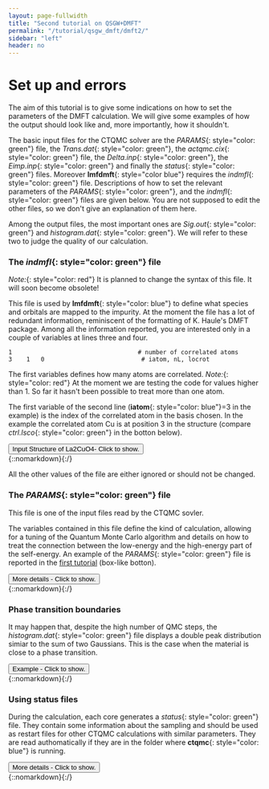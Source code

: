 ```yaml
---
layout: page-fullwidth
title: "Second tutorial on QSGW+DMFT"
permalink: "/tutorial/qsgw_dmft/dmft2/"
sidebar: "left"
header: no
---
```


# Set up and errors
The aim of this tutorial is to give some indications on how to set the parameters of the DMFT calculation.
We will give some examples of how the output should look like and, more importantly, how it shouldn't.

The basic input files for the CTQMC solver are the *PARAMS*{: style="color: green"} file, the *Trans.dat*{: style="color: green"}, the *actqmc.cix*{: style="color: green"} file, the *Delta.inp*{: style="color: green"}, the *Eimp.inp*{: style="color: green"} and finally the *status*{: style="color: green"} files.
Moreover **lmfdmft**{: style="color blue"} requires the *indmfl*{: style="color: green"} file. 
Descriptions of how to set the relevant parameters of the *PARAMS*{: style="color: green"}, and the *indmfl*{: style="color: green"} files are given below. You are not supposed to edit the other files, so we don't give an explanation of them here. 

Among the output files, the most important ones are *Sig.out*{: style="color: green"} and *histogram.dat*{: style="color: green"}. We will refer to these two to judge the quality of our calculation.

### The *indmfl*{: style="color: green"} file 

*Note:*{: style="color: red"} It is planned to change the syntax of this file. It will soon become obsolete!

This file is used by **lmfdmft**{: style="color: blue"} to define what species and orbitals are mapped to the impurity. 
At the moment the file has a lot of redundant information, reminiscent of the formatting of K. Haule's DMFT package. 
Among all the information reported, you are interested only in a couple of variables at lines three and four. 

```
1                                   # number of correlated atoms
3    1   0                           # iatom, nL, locrot
```

The first variables defines how many atoms are correlated. 
*Note:*{: style="color: red"} At the moment we are testing the code for values higher than 1. So far it hasn't been possible to treat more than one atom. 

The first variable of the second line (**iatom**{: style="color: blue"}=3 in the example) is the index of the correlated atom in the basis chosen. In the example the correlated atom Cu is at position 3 in the structure (compare *ctrl.lsco*{: style="color: green"} in the botton below).

<div onclick="elm = document.getElementById('StructLSCO'); if(elm.style.display == 'none') elm.style.display = 'block'; else elm.style.display = 'none';"><button type="button" class="button tiny radius">Input Structure of La2CuO4- Click to show.</button></div>
{::nomarkdown}<div style="display:none;margin:0px 25px 0px 25px;"id="StructLSCO">{:/}

```
SITE
  ATOM=La         POS=  0.5000000   0.5000000  -0.4807290
  ATOM=La         POS= -0.5000000  -0.5000000   0.4807290
  ATOM=Cu         POS=  0.0000000   0.0000000   0.0000000
  ATOM=O          POS=  0.0000000   0.5000000   0.0000000
  ATOM=O          POS=  0.0000000   0.0000000   0.6320273
  ATOM=O          POS= -0.5000000   0.0000000   0.0000000
  ATOM=O          POS=  0.0000000   0.0000000  -0.6320273
```
{::nomarkdown}</div>{:/}

All the other values of the file are either ignored or should not be changed. 

### The *PARAMS*{: style="color: green"} file 
This file is one of the input files read by the CTQMC sovler.

The variables contained in this file define the kind of calculation, allowing for a tuning of the Quantum Monte Carlo algorithm and details on how to treat the connection between the low-energy and the high-energy part of the self-energy. 
An example of the *PARAMS*{: style="color: green"} file is reported in the [first tutorial](https://lordcephei.github.io/tutorial/qsgw_dmft/dmft1) (box-like botton).

<div onclick="elm = document.getElementById('ParamsVariables'); if(elm.style.display == 'none') elm.style.display = 'block'; else elm.style.display = 'none';"><button type="button" class="button tiny radius">More details - Click to show.</button></div>
{::nomarkdown}<div style="display:none;margin:0px 25px 0px 25px;"id="ParamsVariables">{:/}

##### _**Basic parameters (U, J, nf0 and beta)**_
Among the possible parameters are **U**{: style="color: blue"} and **J**{: style="color: blue"} defining respectively the Hubbard in-site interaction and the Hund's coupling constant in eV. 
**Warning:**{: style="color: red"} The same **J**{: style="color: blue"} has also to be passed to **atom_d.py**{: style="color: blue"}.

The variable **nf0**{: style="color: blue"} is the nominal occupancy of the correlated orbitals (e.g. **nf0    9**{: style="color: blue"} for $$Cu$$).  

Finally **beta**{: style="color: blue"} fixes the inverse temperature in eV$$^{-1}$$.

##### _**Setting the number of sampled frequencies (nom and nomD)**_
The CTQMC solver gives a very accurate description of the self-energy in the low frequency range (for Matsubara's frequencies close to 0), but it becomes too noisy at high frequencies.

Let $$N$$ be the total number of Matsubara's frequencies. This number has been defined through **NOMEGA**{: style="color: blue"} in the *ctrl*{: style="color: green"} file during the **lmfdmft**{: style="color: blue"} run. Only the first **nom**{: style="color: blue"} frequencies are actually sampled by the CTQMC solver, while the other points (high-frequency range) are obtained through the approximated Hubbard 1 solver (high-frequency tail).

Excessively low values of **nom**{: style="color: blue"} will miss important features of the self-energy (e.g. a convex point in $$\text{Im}[\Sigma(i\omega_n)]$$), while too high values will give excessively noisy results.
As a rule-of-thumb, a good initial guess is **nom**{: style="color: blue"} $$\approx 3$$ **beta**{: style="color: blue"}, to be adjusted.
Some examples of how the $$\text{Im}[\Sigma(i\omega_n)]$$ looks like at different values of **nom**{: style="color: blue"} are given in the figures below.

![Setting nom](https://lordcephei.github.io/assets/img/sig-nom.png)

Add explanation of **nomD**{: style="color: blue"} (used only with HB2).

##### _**Setting the number of Monte Carlo steps (M and warmup)**_
The higher is the number of Monte Carlo steps, the lower the noise in the QMC calculation. 
The parameter **M**{: style="color: blue"} defines the number of MC steps per core. 
Reliable calculations easily require at least 500 millions of steps in total.
For instance, if you're running on 10 cores, you can set **M   50000000**{: style="color: blue"}.
You can judge the quality of your sampling by looking at the file *histogranm.dat*{: style="color: green"}. The closer it looks to a Gaussian distribution, the better is the sampling.

**Warning**{: style="color: red"} The variable **M**{: style="color: blue"} should be set keeping in mind that the higher it is, the longer the calculation. This is crucial when running on public clusters, where the elapsed time is computed per core. Too high values of **M**{: style="color: blue"} may consume your accounted hours very quickly!

During the first **warmup**{: style="color: blue"} steps results are not accumulated, as it is normal on Monte Carlo procedures. This gives the 'time' to the algorithm to thermalise before the significative sampling.
You can set **warmup**{: style="color: blue"}=**M**{: style="color: blue"}/1000. 

##### _**Setting the cutoff expansion order (Nmax)**_
The variable **Nmax**{: style="color: blue"} defines the highest order accounted for in the hybrdization expansion. 
If you have chosen an excessively low values of **Nmax**{: style="color: blue"}, the *histogram.dat*{: style="color: green"} file will be cut and $$\text{Im}[\Sigma(i\omega_n)]$$ will look weird, as shown below.

You should chose **Nmax**{: style="color: blue"} high enough for the Gaussian distribution of *histogram.dat*{: style="color: green"} to be comfortably displayed. However note that the higher **Nmax**{: style="color: blue"} the longer the calculation, so chose values just above the higher Guassian tail.

![Chosing Nmax](https://lordcephei.github.io/assets/img/histogram-cut.png)

![Weird Sigma](https://lordcephei.github.io/assets/img/sig-cut.png)

**Warning:**{: style="color: red"} the value of **beta**{: style="color: blue"} affects the number **Nmax**{: style="color: blue"}, so calculations on the same material at different temperatures will require different **Nmax**{: style="color: blue"}. At low **beta**{: style="color: blue"}, the Gaussian distribution is sharper and centered on lower order terms, as shown below. Therefore lower **Nmax**{: style="color: blue"} correspond to lower **beta**{: style="color: blue"}. 

![beta and Nmax](https://lordcephei.github.io/assets/img/beta-histogram.png)

##### _**Connecting the tail (sderiv and aom)**_
The connection between the QMC part and the Hubbard 1 part is done with a straight line starting at frequency number **nom**{: style="color: blue"}+1 and running until it intersect the Hubbard 1 self-energy.
You can see it by comparing the *Sig.out*{: style="color: green"} file with the *s_hb1.dat*{: style="color: green"} (Hubbrad 1 only).
The two variables controlling the connection are **sderiv**{: style="color: blue"}, which is related to the angle of the straight line, and **aom**{: style="color: blue"} related to its starting point.

##### _**Impurity levels (Ed and mu)**_
The impurity levels as reported at the fourth line of *Eimp.inp*{: style="color: green"} enters in the *PARAMS*{: style="color: green"} as **Ed**{: style="color: blue"}. 

The potential **mu**{: style="color: blue"} is set as the first entry of the **Ed**{: style="color: blue"} variable with inverse sign. 

[//]: # (Actually the information about the impurity levels is already contained in the input file *actqmc.cix*{: style="color: green"} (output of **atom_d.py**{: style="color: blue"}) but they are shifted by **mu**{: style="color: blue"}. So if **Ed**{: style="color: blue"} is probably ignored in the *PARAMS*{: style="color: green"} file, **mu**{: style="color: blue"} must be correctly  defined.   )

{::nomarkdown}</div>{:/}

### Phase transition boundaries
It may happen that, despite the high number of QMC steps, the *histogram.dat*{: style="color: green"} file displays a double peak distribution simiar to the sum of two Gaussians. This is the case when the material is close to a phase transition.

<div onclick="elm = document.getElementById('PhaseTrans'); if(elm.style.display == 'none') elm.style.display = 'block'; else elm.style.display = 'none';"><button type="button" class="button tiny radius">Example - Click to show.</button></div>
{::nomarkdown}<div style="display:none;margin:0px 25px 0px 25px;"id="PhaseTrans">{:/}

In this case usually one or more channels of the self-energy are very noisy. One has to run for longer time, or use the status files to restart the calculation many times until only one peaks dominate and the histogram looks like a Gaussian. 
An example is given in the boxes below.

![histogram close to transition](https://lordcephei.github.io/assets/img/transition-histo.png)

![sigma close to transition](https://lordcephei.github.io/assets/img/transition-sigma.png)

{::nomarkdown}</div>{:/}

### Using status files
During the calculation, each core generates a *status*{: style="color: green"} file.
They contain some information about the sampling and should be used as restart files for other CTQMC calculations with similar parameters. They are read authomatically if they are in the folder where **ctqmc**{: style="color: blue"} is running.

<div onclick="elm = document.getElementById('StatusFiles'); if(elm.style.display == 'none') elm.style.display = 'block'; else elm.style.display = 'none';"><button type="button" class="button tiny radius">More details - Click to show.</button></div>
{::nomarkdown}<div style="display:none;margin:0px 25px 0px 25px;"id="StatusFiles">{:/}

They can be used basically in two ways.

+ If you are performing iteration N, you can copy the *status*{: style="color: green"} files from iteration N-1 to speed up the convergence of the calculation. 
+ If you realise that in one ctqmc run, you haven't achieved a good sampling (e.g. **M**{: style="color: blue"} too low, or close to phase transition), than you can run again the calculation.

Since there is one *status*{: style="color: green"} file per processor, you must pay attention to run on as many cores as *status*{: style="color: green"} files you have. It should be safe to run with a smaller number of cores, while running on more cores than *status*{: style="color: green"} files gives wrong results.

{::nomarkdown}</div>{:/}
